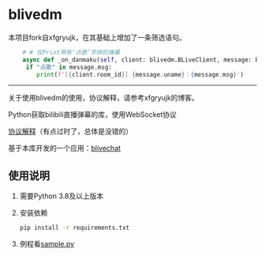 # blivedm
本项目fork自xfgryujk，在其基础上增加了一条筛选语句。

```python
    # # 仅Print带有‘点歌’字样的弹幕
    async def _on_danmaku(self, client: blivedm.BLiveClient, message: blivedm.DanmakuMessage):
     if "点歌" in message.msg:
        print(f'[{client.room_id}] {message.uname}：{message.msg}')
```
----------------------

关于使用blivedm的使用，协议解释，请参考xfgryujk的博客。

Python获取bilibili直播弹幕的库，使用WebSocket协议

[协议解释](https://blog.csdn.net/xfgryujk/article/details/80306776)（有点过时了，总体是没错的）

基于本库开发的一个应用：[blivechat](https://github.com/xfgryujk/blivechat)

## 使用说明

1. 需要Python 3.8及以上版本
2. 安装依赖

    ```sh
    pip install -r requirements.txt
    ```

3. 例程看[sample.py](./sample.py)
